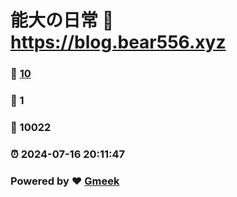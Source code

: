 # 能大の日常 :link: https://blog.bear556.xyz 
### :page_facing_up: [10](https://blog.bear556.xyz/tag.html) 
### :speech_balloon: 1 
### :hibiscus: 10022 
### :alarm_clock: 2024-07-16 20:11:47 
### Powered by :heart: [Gmeek](https://github.com/Meekdai/Gmeek)
